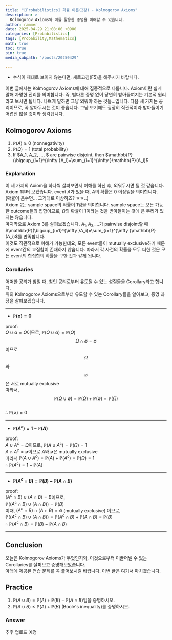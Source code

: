 ```yaml
---
title: "[Probabilistics] 확률 이론(2강) - Kolmogorov Axioms"
description: >-
  Kolmogorov Axioms와 이를 활용한 증명을 이해할 수 있습니다.
author: rammer
date: 2025-04-29 21:08:00 +0900
categories: [Probabilistics]
tags: [Probability,Mathematics]
math: true
toc: true
pin: true
media_subpath: '/posts/20250429'

---
```

  * 수식이 제대로 보이지 않는다면, 새로고침(F5)을 해주시기 바랍니다.  
  
  
 이번 글에서는 Kolmogorov Axioms에 대해 집중적으로 다룹니다. Axiom이란 쉽게 말해 자명한 진리를 의미합니다. 즉, 별다른 증명 없이 당연히 받아들여지는 기본적 원리라고 보시면 됩니다. 나쁘게 말하면 그냥 외워야 하는 것들...입니다.
 다음 세 가지는 공리이므로, 꼭 알아두시는 것이 좋습니다. 그냥 보기에도 굉장히 직관적이라 받아들이기 어렵진 않을 것이라 생각됩니다.  

## **Kolmogorov Axioms**

 1. $\mathbb{P}(A)\ge 0$ (nonnegativity)  
 2. $\mathbb{P}(\Omega)=1$ (total probability)  
 3. If $A_1, A_2, ..., $ are pairwise disjoint, then $\mathbb{P}(\bigcup_{i=1}^{\infty }A_i)=\sum_{i=1}^{\infty }\mathbb{P}(A_i)$


### Explanation
 이 세 가지의 Axiom을 하나씩 살펴보면서 이해를 하신 후, 외워두시면 될 것 같습니다.  
 Axiom 1부터 보겠습니다. event $A$가 있을 때, $A$의 확률은 0 이상임을 의미합니다.  
 (확률이 음수면... 그거대로 이상하죠? ㅎㅎ..)        
 Axiom 2는 sample space의 확률이 1임을 의미합니다. sample space는 모든 가능한 outcome들의 집합이므로, $\Omega$의 확률이 1이라는 것을 받아들이는 것에 큰 무리가 있지는 않습니다.  
 마지막으로 Axiom 3를 살펴보겠습니다. $A_1, A_2, ...$가 pairwise disjoint할 때 $\mathbb{P}(\bigcup_{i=1}^{\infty }A_i)=\sum_{i=1}^{\infty }\mathbb{P}(A_i)$를 만족합니다.  
 이것도 직관적으로 이해가 가능한데요, 모든 event들이 mutually exclusive하기 때문에 event간의 교집합이 존재하지 않습니다. 따라서 각 사건의 확률을 모두 더한 것은 모든 event의 합집합의 확률을 구한 것과 같게 됩니다.  

### Corollaries
 어떠한 공리가 참일 때, 참인 공리로부터 유도될 수 있는 성질들을 Corollary라고 합니다.  
 위의 Kolmogorov Axioms으로부터 유도할 수 있는 Corollary들을 알아보고, 증명 과정을 살펴보겠습니다. 
 
---

 * __$\mathbb{P}(\emptyset)=0$__

  proof:  
  $\Omega \cup \emptyset = \Omega$이므로, $\mathbb{P}(\Omega\cup \emptyset)=\mathbb{P}(\Omega)$
  $$\Omega\cap \emptyset = \emptyset$$이므로 $$\Omega$$와 $$\emptyset$$은 서로 mutually exclusive   
  따라서, $$\mathbb{P}(\Omega \cup \emptyset)=\mathbb{P}(\Omega)+\mathbb{P}(\emptyset)=\mathbb{P}(\Omega)$$  
  $\therefore \mathbb{P}(\emptyset)=0$  
    
---      


 * __$\mathbb{P}(A^c)=1-\mathbb{P}(A)$__  

proof:  
$A\cup A^c=\Omega$이므로, $\mathbb{P}(A\cup A^c)=\mathbb{P}(\Omega)=1$  
$A\cap A^c=\emptyset$이므로 $A$와 $\emptyset$은 mutually exclusive  
따라서 $\mathbb{P}(A\cup A^c)=\mathbb{P}(A)+\mathbb{P}(A^c)=\mathbb{P}(\Omega)=1$  
$\therefore \mathbb{P}(A^c)=1-\mathbb{P}(A)$  
  
    
---      

 * __$\mathbb{P}(A^c\cap B)=\mathbb{P}(B)-\mathbb{P}(A\cap B)$__  

proof:  
$(A^c\cap B)\cup (A\cap B)=B$이므로,   
$\mathbb{P}((A^c\cap B)\cup (A\cap B))=\mathbb{P}(B)$  
이때, $(A^c\cap B)\cap (A\cap B)=\emptyset$ (mutually exclusive) 이므로,  
$\mathbb{P}((A^c\cap B)\cup (A\cap B))=\mathbb{P}(A^c\cap B)+\mathbb{P}(A\cap B)=\mathbb{P}(B)$  
$\therefore \mathbb{P}(A^c\cap B)=\mathbb{P}(B)-\mathbb{P}(A\cap B)$  

---

## **Conclusion**
오늘은 Kolmogorov Axioms가 무엇인지와, 이것으로부터 이끌어낼 수 있는 Corollaries를 살펴보고 증명해보았습니다.  
아래에 제공된 연습 문제를 꼭 풀어보시길 바랍니다. 이번 글은 여기서 마치겠습니다.

## **Practice** 
1. $\mathbb{P}(A\cup B)=\mathbb{P}(A)+\mathbb{P}(B)-\mathbb{P}(A\cap B)$임을 증명하시오.  
2. $\mathbb{P}(A\cup B)\le \mathbb{P}(A)+\mathbb{P}(B)$ (Boole's inequality)를 증명하시오.
  
  
  

### Answer 
추후 업로드 예정







